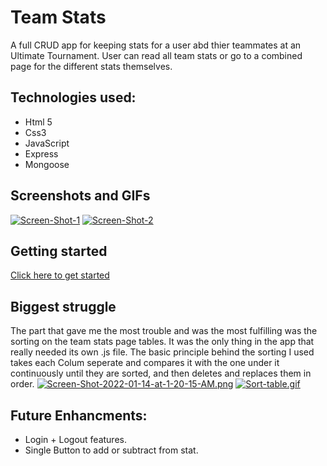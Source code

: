 # Team Stats

A full CRUD app for keeping  stats for a user abd thier teammates at an Ultimate Tournament. User can read all team stats or go to a combined page for the different stats themselves.

## Technologies used:
* Html 5
* Css3
* JavaScript
* Express
* Mongoose


## Screenshots and GIFs
[![Screen-Shot-1](https://i.postimg.cc/0yyYWxWG/Screen-Shot-2022-01-14-at-12-52-31-AM.png)](https://postimg.cc/4mjHnCTn)
[![Screen-Shot-2](https://i.postimg.cc/s2RVffk7/Screen-Shot-2022-01-14-at-12-52-57-AM.png)](https://postimg.cc/jDZVZTdS)
## Getting started
[Click here to get started](https://zed-team-stats.herokuapp.com/team-stats/61e0b92a758ad2b86c08b840/)

## Biggest struggle
The part that gave me the most trouble and was the most fulfilling was the sorting on the team stats page tables. It was the only thing in the app that really needed its own .js file. The basic principle behind the sorting I used takes each Colum seperate and compares it with the one under it continuously until they are sorted, and then deletes and replaces them in order.
[![Screen-Shot-2022-01-14-at-1-20-15-AM.png](https://i.postimg.cc/NG3b4bns/Screen-Shot-2022-01-14-at-1-20-15-AM.png)](https://postimg.cc/jChzq6Km)
[![Sort-table.gif](https://i.postimg.cc/J7JC0CQQ/Sort-table.gif)](https://postimg.cc/rz8PZb3d)

## Future Enhancments:
* Login + Logout features.
* Single Button to add or subtract from stat.

